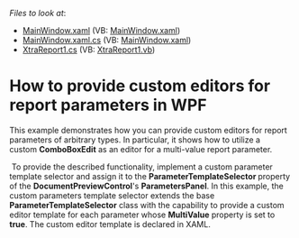 <!-- default file list -->
*Files to look at*:

* [MainWindow.xaml](./CS/CustomParameterEditorsWPF/MainWindow.xaml) (VB: [MainWindow.xaml](./VB/CustomParameterEditorsWPF/MainWindow.xaml))
* [MainWindow.xaml.cs](./CS/CustomParameterEditorsWPF/MainWindow.xaml.cs) (VB: [MainWindow.xaml](./VB/CustomParameterEditorsWPF/MainWindow.xaml))
* [XtraReport1.cs](./CS/CustomParameterEditorsWPF/Reports/XtraReport1.cs) (VB: [XtraReport1.vb](./VB/CustomParameterEditorsWPF/Reports/XtraReport1.vb))
<!-- default file list end -->
# How to provide custom editors for report parameters in WPF


<p>This example demonstrates how you can provide custom editors for report parameters of arbitrary types. In particular, it shows how to utilize a custom <strong>ComboBoxEdit</strong> as an editor for a multi-value report parameter.</p>
<p> To provide the described functionality, implement a custom parameter template selector and assign it to the <strong>ParameterTemplateSelector </strong>property of the <strong>DocumentPreviewControl</strong>'s <strong>ParametersPanel</strong>. In this example, the custom parameters template selector extends the base <strong>ParameterTemplateSelector</strong> class with the capability to provide a custom editor template for each parameter whose <strong>MultiValue</strong> property is set to <strong>true</strong>. The custom editor template is declared in XAML.</p>

<br/>


